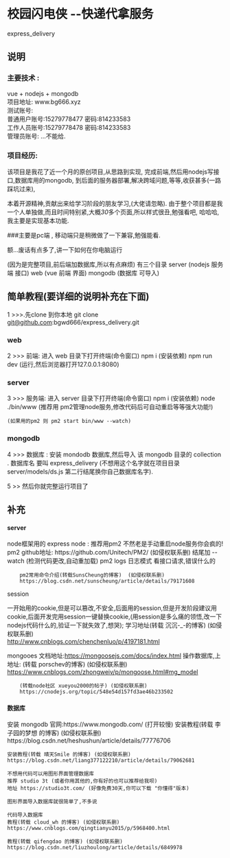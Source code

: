 <h1>校园闪电侠 --快递代拿服务</h1>
express_delivery

<h2>说明</h2>
<h3>主要技术 :</h3> 
vue + nodejs + mongodb <br/>
项目地址: www.bg666.xyz <br/>
测试账号: <br/>
普通用户账号:15279778477 密码:814233583 <br/>
工作人员账号:15279778478 密码:814233583 <br/>
管理员账号: ...不能给.<br/>

<h3>项目经历:</h3>
该项目是我花了近一个月的原创项目,从思路到实现, 完成前端,然后用nodejs写接口,数据库用的mongodb,
到后面的服务器部署,解决跨域问题,等等,收获甚多(一路踩坑过来),

本着开源精神,贡献出来给学习阶段的朋友学习,(大佬请忽略).
由于整个项目都是我一个人单独做,而且时间特别紧,大概<em>30</em>多个页面,所以样式很丑,勉强看吧,
哈哈哈,我主要是实现基本功能.

###主要是pc端 , 移动端只是稍微做了一下兼容,勉强能看.

额...废话有点多了,讲一下如何在你电脑运行

(因为是完整项目,前后端加数据库,所以有点麻烦)
有三个目录
server       (nodejs 服务端 接口)
web          (vue 前端 界面)
mongodb      (数据库 可导入)

<h2>简单教程(要详细的说明补充在下面)</h2>

1 >>>.先clone 到你本地
git clone git@github.com:bgwd666/express_delivery.git

<h3>web</h3>
2 >>> 前端: 进入 web 目录下打开终端(命令窗口)
    npm i  (安装依赖)
    npm run dev (运行,然后浏览器打开127.0.0.1:8080)

<h3>server</h3>
3 >>> 服务端: 进入 server 目录下打开终端(命令窗口)
    npm i  (安装依赖)
    node ./bin/www (推荐用 pm2管理node服务,修改代码后可自动重启等等强大功能!)

    (如果用的pm2 则 pm2 start bin/www --watch) 
<h3>mongodb</h3>
4 >>> 数据库 :
    安装 mondodb 数据库,然后导入 该 mongodb 目录的 collection .
    数据库名 要叫 express_delivery (不想用这个名字就在项目目录 server/models/ds.js 第二行结尾换你自己数据库名字).


5 >> 然后你就完整运行项目了



<h2>补充</h2>
<h4>server</h4>
node框架用的 express
node : 推荐用pm2 不然老是手动重启node服务你会疯的!
pm2     github地址: https://github.com/Unitech/PM2/  (如侵权联系删) 
        结尾加 --watch (检测代码更改,自动重加载)
        pm2 logs 日志模式 看接口请求,错误什么的 

        pm2常用命令介绍(转载SunsCheung的博客)  (如侵权联系删)   
        https://blog.csdn.net/sunscheung/article/details/79171608

session
        <p>一开始用的cookie,但是可以篡改,不安全,后面用的session,但是开发阶段建议用cookie,后面开发完用session一键替换cookie,(用session是多么痛的领悟,改一下nodejs代码什么的,验证一下就失效了,想哭);
        学习地址(转载 沉沉-_-的博客) (如侵权联系删)   
        http://www.cnblogs.com/chenchenluo/p/4197181.html</p>

mongooes 
        文档地址:https://mongoosejs.com/docs/index.html
        操作数据库,上地址:
        (转载 porschev的博客) (如侵权联系删)  
        https://www.cnblogs.com/zhongweiv/p/mongoose.html#mg_model

        (转载node社区 xueyou2000的帖子) (如侵权联系删)  
        https://cnodejs.org/topic/548e54d157fd3ae46b233502


<h4>数据库</h4>
安装 mongodb
    官网:https://www.mongodb.com/ (打开较慢)
    安装教程(转载 李子园的梦想 的博客) (如侵权联系删)  
    https://blog.csdn.net/heshushun/article/details/77776706

    安装教程(转载 晴天Smile 的博客) (如侵权联系删) 
    https://blog.csdn.net/liang377122210/article/details/79062681

    不想用代码可以用图形界面管理数据库
    推荐 studio 3t (或者你用其他的,你有好的也可以推荐给我呗)
    地址 https://studio3t.com/ (好像免费30天,你可以下载 "你懂得"版本)

    图形界面导入数据库就很简单了,不多说

    代码导入数据库
    教程(转载 cloud_wh 的博客) (如侵权联系删) 
    https://www.cnblogs.com/qingtianyu2015/p/5968400.html

    教程(转载 qifengdao 的博客) (如侵权联系删) 
    https://blog.csdn.net/liuzhoulong/article/details/6849978